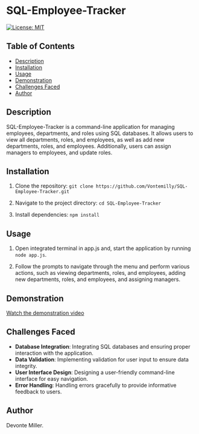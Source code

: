 # SQL-Employee-Tracker
[![License: MIT](https://img.shields.io/badge/License-MIT-yellow.svg)](https://opensource.org/licenses/MIT)


## Table of Contents
- [Description](#description)
- [Installation](#installation)
- [Usage](#usage)
- [Demonstration](#demonstration)
- [Challenges Faced](#challenges-faced)
- [Author](#author)

## Description
SQL-Employee-Tracker is a command-line application for managing employees, departments, and roles using SQL databases. It allows users to view all departments, roles, and employees, as well as add new departments, roles, and employees. Additionally, users can assign managers to employees, and update roles.

## Installation
1. Clone the repository: `git clone https://github.com/Vontemilly/SQL-Employee-Tracker.git`

2. Navigate to the project directory: `cd SQL-Employee-Tracker`

3. Install dependencies: `npm install`

## Usage
1. Open integrated terminal in app.js and, start the application by running `node app.js`.

2. Follow the prompts to navigate through the menu and perform various actions, such as viewing departments, roles, and employees, adding new departments, roles, and employees, and assigning managers.

## Demonstration
[Watch the demonstration video](https://drive.google.com/file/d/1dUoG34LCbU3V44JwSLtqKbjqye7kj-v9/view?usp=sharing)

## Challenges Faced
- **Database Integration**: Integrating SQL databases and ensuring proper interaction with the application.
- **Data Validation**: Implementing validation for user input to ensure data integrity.
- **User Interface Design**: Designing a user-friendly command-line interface for easy navigation.
- **Error Handling**: Handling errors gracefully to provide informative feedback to users.

## Author
Devonte Miller.
